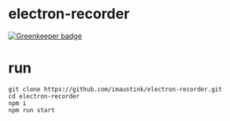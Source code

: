 # electron-recorder

[![Greenkeeper badge](https://badges.greenkeeper.io/imaustink/electron-recorder.svg)](https://greenkeeper.io/)

# run
```
git clone https://github.com/imaustink/electron-recorder.git
cd electron-recorder
npm i
npm run start
```
